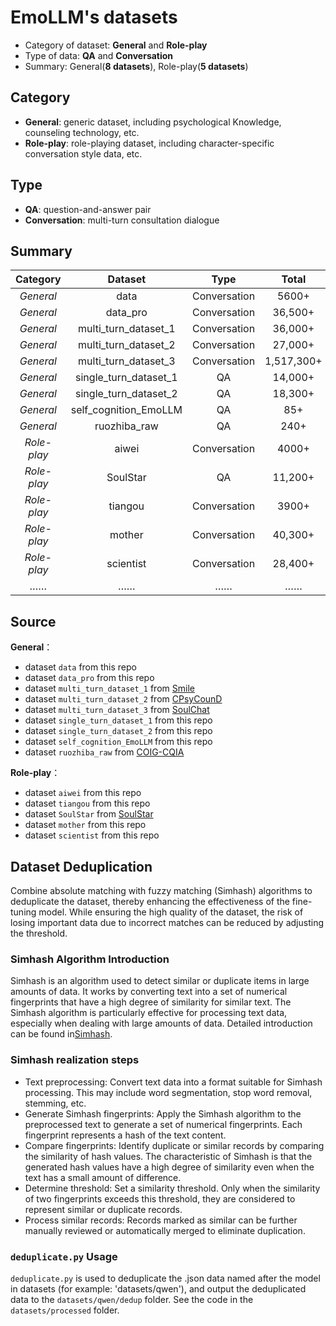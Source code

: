 # EmoLLM's datasets

* Category of dataset: **General** and **Role-play**
* Type of data: **QA** and **Conversation**
* Summary: General(**8 datasets**), Role-play(**5 datasets**)

 ## Category
* **General**: generic dataset, including psychological Knowledge, counseling technology, etc.
* **Role-play**: role-playing dataset, including character-specific conversation style data, etc.

## Type
* **QA**: question-and-answer pair
* **Conversation**: multi-turn consultation dialogue

## Summary

|   Category  |        Dataset        |     Type     |  Total  |
| :---------: | :-------------------: | :----------: | :-----: |
|  *General*  |         data          | Conversation |  5600+  |
|  *General*  |       data_pro        | Conversation | 36,500+ |
|  *General*  | multi_turn_dataset_1  | Conversation | 36,000+ |
|  *General*  | multi_turn_dataset_2  | Conversation | 27,000+ |
|  *General*  | multi_turn_dataset_3  | Conversation | 1,517,300+ |
|  *General*  | single_turn_dataset_1 |      QA      | 14,000+ |
|  *General*  | single_turn_dataset_2 |      QA      | 18,300+ |
|  *General*  | self_cognition_EmoLLM |      QA      |   85+   |
|  *General*  |      ruozhiba_raw     |      QA      |   240+  |
| *Role-play* |         aiwei         | Conversation |  4000+  |
| *Role-play* |       SoulStar        |      QA      | 11,200+ |
| *Role-play* |        tiangou        | Conversation |  3900+  |
| *Role-play* |        mother         | Conversation | 40,300+ |
| *Role-play* |       scientist       | Conversation | 28,400+ |
|     ……      |          ……           |      ……      |   ……    |

## Source

**General**：
* dataset `data` from this repo
* dataset `data_pro` from this repo
* dataset `multi_turn_dataset_1` from [Smile](https://github.com/qiuhuachuan/smile)
* dataset `multi_turn_dataset_2` from [CPsyCounD](https://github.com/CAS-SIAT-XinHai/CPsyCoun)
* dataset `multi_turn_dataset_3` from [SoulChat](https://github.com/scutcyr/SoulChat)
* dataset `single_turn_dataset_1` from this repo
* dataset `single_turn_dataset_2` from this repo
* dataset `self_cognition_EmoLLM` from this repo
* dataset `ruozhiba_raw` from [COIG-CQIA](https://huggingface.co/datasets/m-a-p/COIG-CQIA/viewer/ruozhiba)

**Role-play**：
* dataset `aiwei` from this repo
* dataset `tiangou` from this repo
* dataset `SoulStar` from [SoulStar](https://github.com/Nobody-ML/SoulStar)
* dataset `mother` from this repo
* dataset `scientist` from this repo

## Dataset Deduplication

Combine absolute matching with fuzzy matching (Simhash) algorithms to deduplicate the dataset, thereby enhancing the effectiveness of the fine-tuning model. While ensuring the high quality of the dataset, the risk of losing important data due to incorrect matches can be reduced by adjusting the threshold.

### Simhash Algorithm Introduction

Simhash is an algorithm used to detect similar or duplicate items in large amounts of data. It works by converting text into a set of numerical fingerprints that have a high degree of similarity for similar text. The Simhash algorithm is particularly effective for processing text data, especially when dealing with large amounts of data. Detailed introduction can be found in[Simhash](https://algonotes.readthedocs.io/en/latest/Simhash.html).

### Simhash realization steps

* Text preprocessing: Convert text data into a format suitable for Simhash processing. This may include word segmentation, stop word removal, stemming, etc.
* Generate Simhash fingerprints: Apply the Simhash algorithm to the preprocessed text to generate a set of numerical fingerprints. Each fingerprint represents a hash of the text content.
* Compare fingerprints: Identify duplicate or similar records by comparing the similarity of hash values. The characteristic of Simhash is that the generated hash values have a high degree of similarity even when the text has a small amount of difference.
* Determine threshold: Set a similarity threshold. Only when the similarity of two fingerprints exceeds this threshold, they are considered to represent similar or duplicate records.
* Process similar records: Records marked as similar can be further manually reviewed or automatically merged to eliminate duplication.

### `deduplicate.py` Usage

`deduplicate.py` is used to deduplicate the .json data named after the model in datasets (for example: 'datasets/qwen'), and output the deduplicated data to the `datasets/qwen/dedup` folder. See the code in the `datasets/processed` folder.

